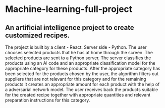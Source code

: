 # Machine-learning-full-project
## An artificial intelligence project to create customized recipes.
The project is built by a client - React.
Server side - Python.
The user chooses selected products that he has at home through the screen.
The selected products are sent to a Python server,
The server classifies the products using an AI code and an appropriate classification model for the appropriate category for these products.
After the appropriate category has been selected for the products chosen by the user, the algorithm filters out suppliers that are not relevant for this category and for the remaining products it creates an appropriate amount for each product with the help of a adversarial network model.
The user receives back the products suitable for the created recipe together with appropriate quantities and relevant preparation instructions for this category.
